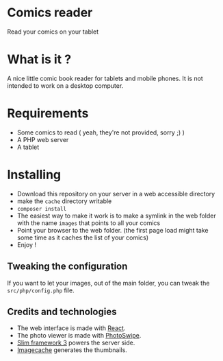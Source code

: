 # Comics reader
Read your comics on your tablet

# What is it ?
A nice little comic book reader for tablets and mobile phones.
It is not intended to work on a desktop computer.

# Requirements

- Some comics to read ( yeah, they're not provided, sorry ;) )
- A PHP web server
- A tablet

# Installing

- Download this repository on your server in a web accessible directory
- make the `cache` directory writable
- `composer install`
- The easiest way to make it work is to make a symlink in the web folder with the name `images` that points to all your comics
- Point your browser to the web folder. (the first page load might take some time as it caches the list of your comics)
- Enjoy !

## Tweaking the configuration

If you want to let your images, out of the main folder, you can tweak the `src/php/config.php` file.

## Credits and technologies

- The web interface is made with [React](https://facebook.github.io/react/).
- The photo viewer is made with [PhotoSwipe](http://photoswipe.com/).
- [Slim framework 3](http://www.slimframework.com/) powers the server side.
- [Imagecache](https://github.com/onigoetz/imagecache) generates the thumbnails. 

